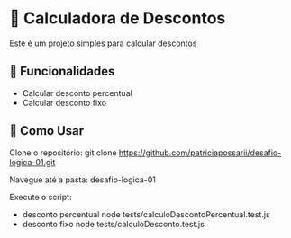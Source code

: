 # 🧮 Calculadora de Descontos

Este é um projeto simples para calcular descontos

## 🚀 Funcionalidades
- Calcular desconto percentual
- Calcular desconto fixo

## 📌 Como Usar

Clone o repositório:
git clone https://github.com/patriciapossarii/desafio-logica-01.git


Navegue até a pasta:
desafio-logica-01


Execute o script:
  - desconto percentual
node tests/calculoDescontoPercentual.test.js
  - desconto fixo
node tests/calculoDesconto.test.js

